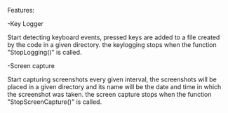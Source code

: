 
Features:

-Key Logger

  Start detecting keyboard events, pressed keys are added to a file created by the code in a given directory.
  the keylogging stops when the function "StopLogging()" is called.

-Screen capture

  Start capturing screenshots every given interval, the screenshots will be placed in a given directory and its name will be the date and time in which the screenshot was taken.
  the screen capture stops when the function "StopScreenCapture()" is called.


